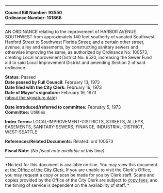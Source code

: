 * * * * *  
  
**Council Bill Number: [](#h0)[](#h2)93550**   
**Ordinance Number: 101868**  
  
* * * * *  
  
AN ORDINANCE relating to the improvement of HARBOR AVENUE SOUTHWEST from approximately 140 feet southerly of vacated Southwest Hanford Street to Southwest Florida Street; and a certain other street, avenue, alley and easements, by constructing sanitary sewers and otherwise improving the same, as authorized by Ordinance No. 100573, creating Local Improvement District No. 6520, increasing the Sewer Fund aid to said Local Improvement District and amending Section 2 of said ordinance.  
  
**Status:** Passed   
**Date passed by Full Council:** February 13, 1973   
**Date filed with the City Clerk:** February 16, 1973   
**Date of Mayor's signature:** February 16, 1973   
[(about the signature date)](/~public/approvaldate.htm)   
  
  
**Date introduced/referred to committee:** February 5, 1973   
**Committee:** Utilities   
  
**Index Terms:** LOCAL-IMPROVEMENT-DISTRICTS, STREETS, ALLEYS, EASEMENTS, SANITARY-SEWERS, FINANCE, INDUSTRIAL-DISTRICT, WEST-SEATTLE  
  
**References/Related Documents:** Related: ord 100573  
  
**Fiscal Note:** *(No fiscal note available at this time)*  
  
* * * * *  
  
*No text for this document is available on-line. You may view this document at [the Office of the City Clerk](http://www.seattle.gov/leg/clerk/contactUs.htm). If you are unable to visit the Clerk's Office, you may request a copy or scan be made for you by Clerk staff. Scans and copies provided by the Office of the City Clerk are subject to [copy fees](http://clerk.seattle.gov/~public/clerkfees.htm), and the timing of service is dependent on the availability of staff. *  
  
  
